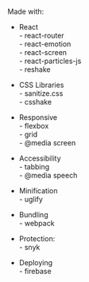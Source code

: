 
Made with:

- React
    <br>- react-router
    <br>- react-emotion 
    <br>- react-screen
    <br>- react-particles-js
    <br>- reshake

- CSS Libraries
    <br>- sanitize.css
    <br>- csshake

- Responsive
    <br>- flexbox
    <br>- grid
    <br>- @media screen

- Accessibility
    <br>- tabbing
    <br>- @media speech

- Minification
    <br>- uglify

- Bundling
    <br>- webpack

- Protection:
    <br>- snyk

- Deploying
    <br>- firebase



